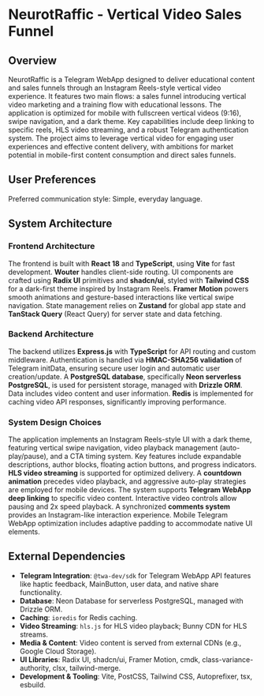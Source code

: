 # NeurotRaffic - Vertical Video Sales Funnel

## Overview

NeurotRaffic is a Telegram WebApp designed to deliver educational content and sales funnels through an Instagram Reels-style vertical video experience. It features two main flows: a sales funnel introducing vertical video marketing and a training flow with educational lessons. The application is optimized for mobile with fullscreen vertical videos (9:16), swipe navigation, and a dark theme. Key capabilities include deep linking to specific reels, HLS video streaming, and a robust Telegram authentication system. The project aims to leverage vertical video for engaging user experiences and effective content delivery, with ambitions for market potential in mobile-first content consumption and direct sales funnels.

## User Preferences

Preferred communication style: Simple, everyday language.

## System Architecture

### Frontend Architecture

The frontend is built with **React 18** and **TypeScript**, using **Vite** for fast development. **Wouter** handles client-side routing. UI components are crafted using **Radix UI** primitives and **shadcn/ui**, styled with **Tailwind CSS** for a dark-first theme inspired by Instagram Reels. **Framer Motion** powers smooth animations and gesture-based interactions like vertical swipe navigation. State management relies on **Zustand** for global app state and **TanStack Query** (React Query) for server state and data fetching.

### Backend Architecture

The backend utilizes **Express.js** with **TypeScript** for API routing and custom middleware. Authentication is handled via **HMAC-SHA256 validation** of Telegram initData, ensuring secure user login and automatic user creation/update. A **PostgreSQL database**, specifically **Neon serverless PostgreSQL**, is used for persistent storage, managed with **Drizzle ORM**. Data includes video content and user information. **Redis** is implemented for caching video API responses, significantly improving performance.

### System Design Choices

The application implements an Instagram Reels-style UI with a dark theme, featuring vertical swipe navigation, video playback management (auto-play/pause), and a CTA timing system. Key features include expandable descriptions, author blocks, floating action buttons, and progress indicators. **HLS video streaming** is supported for optimized delivery. A **countdown animation** precedes video playback, and aggressive auto-play strategies are employed for mobile devices. The system supports **Telegram WebApp deep linking** to specific video content. Interactive video controls allow pausing and 2x speed playback. A synchronized **comments system** provides an Instagram-like interaction experience. Mobile Telegram WebApp optimization includes adaptive padding to accommodate native UI elements.

## External Dependencies

*   **Telegram Integration**: `@twa-dev/sdk` for Telegram WebApp API features like haptic feedback, MainButton, user data, and native share functionality.
*   **Database**: Neon Database for serverless PostgreSQL, managed with Drizzle ORM.
*   **Caching**: `ioredis` for Redis caching.
*   **Video Streaming**: `hls.js` for HLS video playback; Bunny CDN for HLS streams.
*   **Media & Content**: Video content is served from external CDNs (e.g., Google Cloud Storage).
*   **UI Libraries**: Radix UI, shadcn/ui, Framer Motion, cmdk, class-variance-authority, clsx, tailwind-merge.
*   **Development & Tooling**: Vite, PostCSS, Tailwind CSS, Autoprefixer, tsx, esbuild.